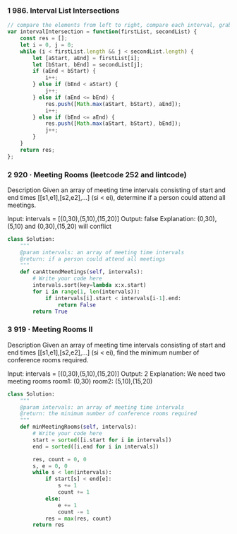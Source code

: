 ### 1 986. Interval List Intersections

```js
// compare the elements from left to right, compare each interval, grab the intersection and move on
var intervalIntersection = function(firstList, secondList) {
    const res = [];
    let i = 0, j = 0;
    while (i < firstList.length && j < secondList.length) {
        let [aStart, aEnd] = firstList[i];
        let [bStart, bEnd] = secondList[j];
        if (aEnd < bStart) {
            i++;
        } else if (bEnd < aStart) {
            j++;
        } else if (aEnd <= bEnd) {
            res.push([Math.max(aStart, bStart), aEnd]);
            i++;
        } else if (bEnd <= aEnd) {
            res.push([Math.max(aStart, bStart), bEnd]);
            j++;
        }
    }
    return res;
};
```

### 2 920 · Meeting Rooms (leetcode 252 and lintcode)

Description
Given an array of meeting time intervals consisting of start and end times [[s1,e1],[s2,e2],...] (si < ei), determine if a person could attend all meetings.

Input: intervals = [(0,30),(5,10),(15,20)]
Output: false
Explanation: 
(0,30), (5,10) and (0,30),(15,20) will conflict
```python
class Solution:
    """
    @param intervals: an array of meeting time intervals
    @return: if a person could attend all meetings
    """
    def canAttendMeetings(self, intervals):
        # Write your code here
        intervals.sort(key=lambda x:x.start)
        for i in range(1, len(intervals)):
            if intervals[i].start < intervals[i-1].end:
                return False
        return True
```

### 3 919 · Meeting Rooms II

Description
Given an array of meeting time intervals consisting of start and end times [[s1,e1],[s2,e2],...] (si < ei), find the minimum number of conference rooms required.

Input: intervals = [(0,30),(5,10),(15,20)]
Output: 2
Explanation:
We need two meeting rooms
room1: (0,30)
room2: (5,10),(15,20)

```python
class Solution:
    """
    @param intervals: an array of meeting time intervals
    @return: the minimum number of conference rooms required
    """
    def minMeetingRooms(self, intervals):
        # Write your code here
        start = sorted([i.start for i in intervals])
        end = sorted([i.end for i in intervals])

        res, count = 0, 0
        s, e = 0, 0
        while s < len(intervals):
            if start[s] < end[e]:
                s += 1
                count += 1
            else:
                e += 1
                count -= 1
            res = max(res, count)
        return res
```